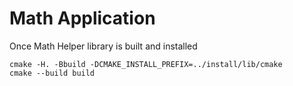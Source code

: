 # Math Application

Once Math Helper library is built and installed

    cmake -H. -Bbuild -DCMAKE_INSTALL_PREFIX=../install/lib/cmake
    cmake --build build
